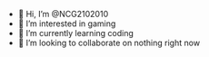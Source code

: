- 👋 Hi, I’m @NCG2102010
- 👀 I’m interested in gaming
- 🌱 I’m currently learning coding
- 💞️ I’m looking to collaborate on nothing right now
